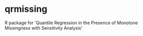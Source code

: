 qrmissing
=========

R package for 'Quantile Regression in the Presence of Monotone Missingness with Sensitivity Analysis'
